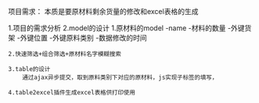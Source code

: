 项目需求：
	本质是要原材料剩余货量的修改和excel表格的生成

1.项目的需求分析
2.model的设计
	1.原材料的model
		-name
		-材料的数量
		-外键货架
		-外键位置
		-外键原料类别
		-数据修改的时间
		
	2.快速筛选+组合筛选+原材料名字模糊搜索
	
	3.table的设计
		通过ajax异步提交，取到原料类别下对应的原材料，js实现子标签的填写，
		
	4.table2excel插件生成excel表格供打印使用